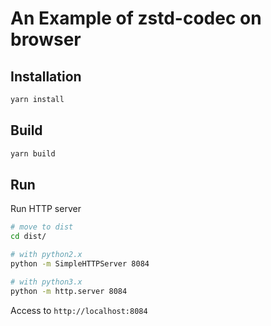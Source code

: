 # An Example of zstd-codec on browser

## Installation
```bash
yarn install
```

## Build
```bash
yarn build
```

## Run

Run HTTP server
```bash
# move to dist
cd dist/

# with python2.x
python -m SimpleHTTPServer 8084

# with python3.x
python -m http.server 8084
```

Access to `http://localhost:8084`
